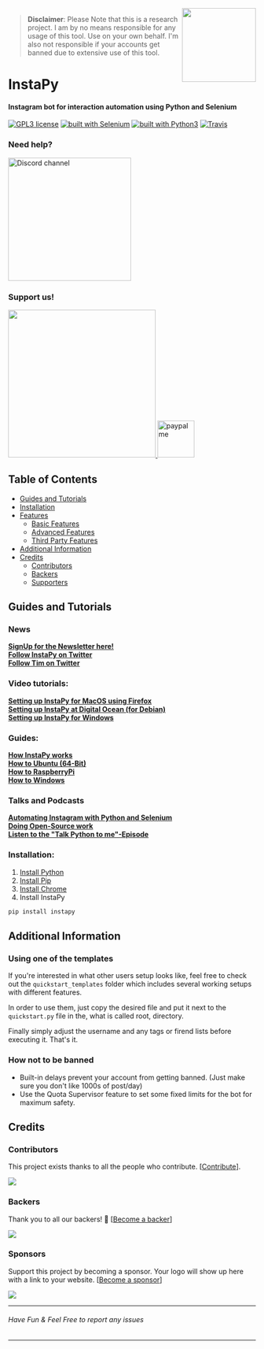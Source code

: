 <img src="https://i.imgur.com/sJzfZsL.jpg" width="150" align="right">

> **Disclaimer**: Please Note that this is a research project. I am by no means responsible for any usage of this tool. Use on your own behalf. I'm also not responsible if your accounts get banned due to extensive use of this tool.

# InstaPy   
#### Instagram bot for interaction automation using Python and Selenium   
[![GPL3 license](https://img.shields.io/badge/license-GPLv3-blue.svg)](https://github.com/timgrossmann/InstaPy/blob/master/LICENSE)
[![built with Selenium](https://img.shields.io/badge/built%20with-Selenium-yellow.svg)](https://github.com/SeleniumHQ/selenium)
[![built with Python3](https://img.shields.io/badge/built%20with-Python3-red.svg)](https://www.python.org/)
[![Travis](https://img.shields.io/travis/rust-lang/rust.svg)](https://travis-ci.org/timgrossmann/InstaPy) 

### Need help?

<a href="https://discord.gg/FDETsht"><img alt="Discord channel" src="https://camo.githubusercontent.com/e4a739df27356a78e9cae2e2dda642d118567e7c/68747470733a2f2f737465616d63646e2d612e616b616d616968642e6e65742f737465616d636f6d6d756e6974792f7075626c69632f696d616765732f636c616e732f32373039303534312f386464356339303766326130656563623733646336613437373666633961323538373865626364642e706e67" width=250/></a>

### Support us!

<a href="https://opencollective.com/instapy/donate" target="_blank">
  <img src="https://opencollective.com/instapy/contribute/button@2x.png?color=blue" width=300 />
</a>    

<a href="https://www.paypal.me/supportInstaPy">
	<img alt="paypalme" src="http://codeinpython.com/tutorials/wp-content/uploads/2017/09/PayPal-ME-300x300.jpg.png" width=75/>
</a>

## Table of Contents
* [Guides and Tutorials]()   
* [Installation]()   
* [Features]()   
  * [Basic Features]()   
  * [Advanced Features]()   
  * [Third Party Features]()   
* [Additional Information]()   
* [Credits]()    
  * [Contributors]()   
  * [Backers]()   
  * [Supporters]()   

## Guides and Tutorials
### News
**[SignUp for the Newsletter here!](http://eepurl.com/cZbV_v)**   
**[Follow InstaPy on Twitter](https://twitter.com/InstaPy)**   
**[Follow Tim on Twitter](https://twitter.com/timigrossmann)**   

### Video tutorials:
**[Setting up InstaPy for MacOS using Firefox](https://www.youtube.com/watch?v=A1a8J_IjSPs)**   
**[Setting up InstaPy at Digital Ocean (for Debian)](https://www.youtube.com/watch?v=2Ci-hXU1IEY)**   
**[Setting up InstaPy for Windows](https://www.youtube.com/watch?v=AOUraeus-XA)**   

### Guides:
**[How InstaPy works](https://medium.freecodecamp.com/my-open-source-instagram-bot-got-me-2-500-real-followers-for-5-in-server-costs-e40491358340)**   
**[How to Ubuntu (64-Bit)](./docs/How_To_DO_Ubuntu_on_Digital_Ocean.md)**      
**[How to RaspberryPi](./docs/How_to_Raspberry.md)**   
**[How to Windows](./docs/How_to_Windows.md)**   

### Talks and Podcasts
**[Automating Instagram with Python and Selenium](https://youtu.be/4TmKFZy-ioQ)**   
**[Doing Open-Source work](https://www.youtube.com/watch?v=A_UtST302Og)**   
**[Listen to the "Talk Python to me"-Episode](https://talkpython.fm/episodes/show/142/automating-the-web-with-selenium-and-instapy)**   

### Installation:

1. [Install Python](https://www.python.org/downloads/)
1. [Install Pip](https://pip.pypa.io/en/stable/installing/)
1. [Install Chrome](https://www.google.com/chrome/)
1. Install InstaPy
```bash
pip install instapy
```

## Additional Information
### Using one of the templates

If you're interested in what other users setup looks like, feel free to check out the `quickstart_templates` folder which includes several working setups with different features.

In order to use them, just copy the desired file and put it next to the `quickstart.py` file in the, what is called root, directory.

Finally simply adjust the username and any tags or firend lists before executing it.
That's it.

### How not to be banned
- Built-in delays prevent your account from getting banned. (Just make sure you don't like 1000s of post/day)
- Use the Quota Supervisor feature to set some fixed limits for the bot for maximum safety.


## Credits
### Contributors

This project exists thanks to all the people who contribute. [[Contribute](https://github.com/timgrossmann/InstaPy/wiki/How-to-Contribute)].

<a href="graphs/contributors"><img src="https://opencollective.com/instapy/contributors.svg?width=890&button=false" /></a>

### Backers

Thank you to all our backers! 🙏 [[Become a backer](https://opencollective.com/instapy#backer)]

<a href="https://opencollective.com/instapy#backers" target="_blank"><img src="https://opencollective.com/instapy/backers.svg?width=890"></a>

### Sponsors

Support this project by becoming a sponsor. Your logo will show up here with a link to your website. [[Become a sponsor](https://opencollective.com/instapy#sponsor)]

<a href="https://opencollective.com/instapy/sponsor/0/website" target="_blank"><img src="https://opencollective.com/instapy/sponsor/0/avatar.svg"></a>


---
###### Have Fun & Feel Free to report any issues  
---
